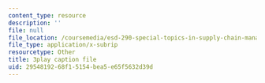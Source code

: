 ```yaml
---
content_type: resource
description: ''
file: null
file_location: /coursemedia/esd-290-special-topics-in-supply-chain-management-spring-2005/2954819268f15154bea5e65f5632d39d_oAFufZvbBb0.vtt
file_type: application/x-subrip
resourcetype: Other
title: 3play caption file
uid: 29548192-68f1-5154-bea5-e65f5632d39d
---
```

